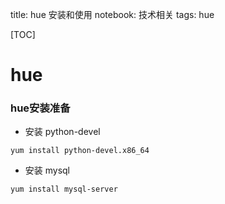 title: hue 安装和使用
notebook: 技术相关
tags: hue

[TOC]

# hue

### hue安装准备

+ 安装 python-devel

```
yum install python-devel.x86_64

```

+ 安装 mysql

```
yum install mysql-server

```
